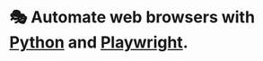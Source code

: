 # 🎭 Automate web browsers with [Python](https://www.python.org/) and [Playwright](https://playwright.dev/python/).
